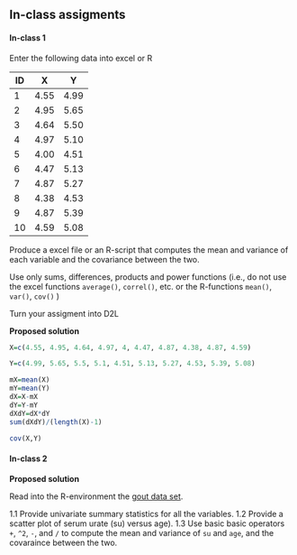 

## In-class assigments


#### In-class 1

Enter the following data into excel or R


| ID | X | Y |
|-----|----|----|
|1 |	4.55	| 4.99 |
|2	| 4.95 |	5.65 |
| 3	| 4.64 |	5.50 |
| 4 |	4.97	| 5.10 |
| 5	| 4.00 |	4.51 |
| 6	| 4.47	| 5.13 |
| 7	| 4.87 |	5.27 |
| 8	| 4.38	| 4.53 |
| 9	| 4.87	| 5.39 |
| 10 | 4.59 |	5.08 |

Produce a excel file or an R-script that computes the mean and variance of each variable and the covariance between the two.

Use only sums, differences, products and power functions (i.e., do not use the excel functions `average()`, `correl()`, etc. or the R-functions `mean()`, `var()`, `cov()` )

Turn your assigment into D2L

**Proposed solution**

```r
X=c(4.55, 4.95, 4.64, 4.97, 4, 4.47, 4.87, 4.38, 4.87, 4.59)

Y=c(4.99, 5.65, 5.5, 5.1, 4.51, 5.13, 5.27, 4.53, 5.39, 5.08)

mX=mean(X)
mY=mean(Y)
dX=X-mX
dY=Y-mY
dXdY=dX*dY
sum(dXdY)/(length(X)-1)

cov(X,Y)

```

#### In-class 2

**Proposed solution**


Read into the R-environment the [gout data set]().
 
1.1 Provide univariate summary statistics for all the variables.
1.2 Provide a scatter plot of serum urate (su) versus age).
1.3 Use basic basic operators `+`, `^2`, `-`, and `/` to compute the mean and variance of `su` and `age`, and the covaraince between the two.

```r


```
